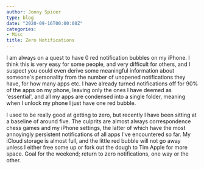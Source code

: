 ```yaml
---
author: Jonny Spicer
type: blog
date: "2020-09-16T00:00:00Z"
categories:
- Misc
title: Zero Notifications
---
```

I am always on a quest to have 0 red notification bubbles on my iPhone. I think this is very easy for some people, and very difficult for others, and I suspect you could even derive
some meaningful information about someone's personality from the number of unopened notifications they have, for how many apps etc. I have already turned notifications off for 90%
of the apps on my phone, leaving only the ones I have deemed as 'essential', and all my apps are condensed into a single folder, meaning when I unlock my phone I just have one red
bubble.

I used to be really good at getting to zero, but recently I have been sitting at a baseline of around five. The culprits are almost always correspondence chess games and my iPhone
settings, the latter of which have the most annoyingly persistent notifications of all apps I've encountered so far. My iCloud storage is almost full, and the little red bubble will
not go away unless I either free some up or fork out the dough to Tim Apple for more space. Goal for the weekend; return to zero notifications, one way or the other.
